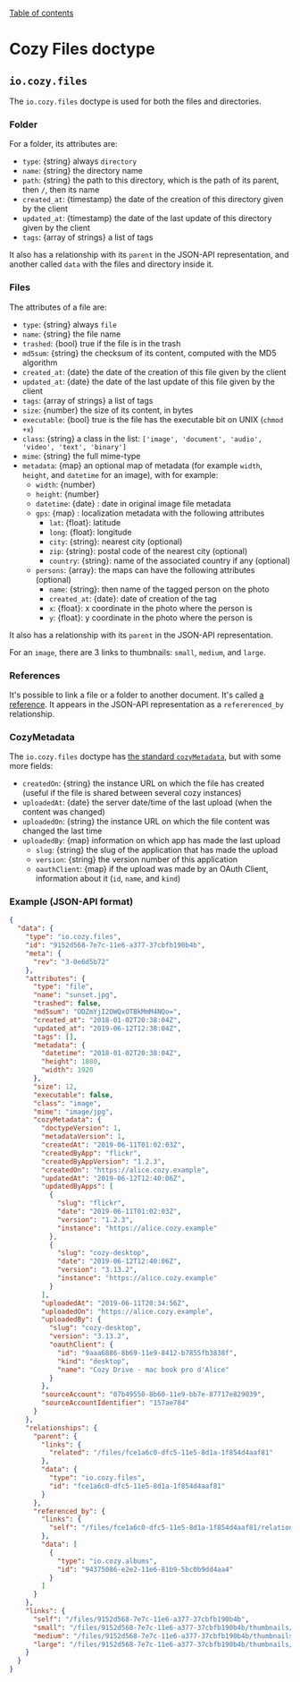 [Table of contents](README.md#table-of-contents)

# Cozy Files doctype

## `io.cozy.files`

The `io.cozy.files` doctype is used for both the files and directories.

### Folder

For a folder, its attributes are:

- `type`: {string} always `directory`
- `name`: {string} the directory name
- `path`: {string} the path to this directory, which is the path of its parent, then `/`, then its name
- `created_at`: {timestamp} the date of the creation of this directory given by the client
- `updated_at`: {timestamp} the date of the last update of this directory given by the client
- `tags`: {array of strings} a list of tags

It also has a relationship with its `parent` in the JSON-API representation, and another called `data` with the files and directory inside it.

### Files

The attributes of a file are:

- `type`: {string} always `file`
- `name`: {string} the file name
- `trashed`: {bool} true if the file is in the trash
- `md5sum`: {string} the checksum of its content, computed with the MD5 algorithm
- `created_at`: {date} the date of the creation of this file given by the client
- `updated_at`: {date} the date of the last update of this file given by the client
- `tags`: {array of strings} a list of tags
- `size`: {number} the size of its content, in bytes
- `executable`: {bool} true is the file has the executable bit on UNIX (`chmod +x`)
- `class`: {string} a class in the list: `['image', 'document', 'audio', 'video', 'text', 'binary']`
- `mime`: {string} the full mime-type
- `metadata`: {map} an optional map of metadata (for example `width`, `height`, and `datetime` for an image), with for example:
  - `width`: {number}
  - `height`: {number}
  - `datetime`: {date} : date in original image file metadata
  - `gps`: {map} : localization metadata with the following attributes
    - `lat`: {float}: latitude
    - `long`: {float}: longitude
    - `city`: {string}: nearest city (optional)
    - `zip`: {string}: postal code of the nearest city (optional)
    - `country`: {string}: name of the associated country if any (optional)
  - `persons`: {array}: the maps can have the following attributes (optional)
    - `name`: {string}: then name of the tagged person on the photo
    - `created_at`: {date}: date of creation of the tag
    - `x`: {float}: x coordinate in the photo where the person is
    - `y`: {float}: y coordinate in the photo where the person is

It also has a relationship with its `parent` in the JSON-API representation.

For an `image`, there are 3 links to thumbnails: `small`, `medium`, and `large`.

### References

It's possible to link a file or a folder to another document.
It's called [a reference](https://docs.cozy.io/en/cozy-stack/references-docs-in-vfs/).
It appears in the JSON-API representation as a `refererenced_by` relationship.

### CozyMetadata

The `io.cozy.files` doctype has [the standard `cozyMetadata`](https://docs.cozy.io/en/cozy-doctypes/docs/README/#document-metadata), but with some more fields:

- `createdOn`: {string} the instance URL on which the file has created (useful if the file is shared between several cozy instances)
- `uploadedAt`: {date} the server date/time of the last upload (when the content was changed)
- `uploadedOn`: {string} the instance URL on which the file content was changed the last time
- `uploadedBy`: {map} information on which app has made the last upload
  - `slug`: {string} the slug of the application that has made the upload
  - `version`: {string} the version number of this application
  - `oauthClient`: {map} if the upload was made by an OAuth Client, information about it (`id`, `name`, and `kind`)

### Example (JSON-API format)

```json
{
  "data": {
    "type": "io.cozy.files",
    "id": "9152d568-7e7c-11e6-a377-37cbfb190b4b",
    "meta": {
      "rev": "3-0e6d5b72"
    },
    "attributes": {
      "type": "file",
      "name": "sunset.jpg",
      "trashed": false,
      "md5sum": "ODZmYjI2OWQxOTBkMmM4NQo=",
      "created_at": "2018-01-02T20:38:04Z",
      "updated_at": "2019-06-12T12:38:04Z",
      "tags": [],
      "metadata": {
        "datetime": "2018-01-02T20:38:04Z",
        "height": 1080,
        "width": 1920
      },
      "size": 12,
      "executable": false,
      "class": "image",
      "mime": "image/jpg",
      "cozyMetadata": {
        "doctypeVersion": 1,
        "metadataVersion": 1,
        "createdAt": "2019-06-11T01:02:03Z",
        "createdByApp": "flickr",
        "createdByAppVersion": "1.2.3",
        "createdOn": "https://alice.cozy.example",
        "updatedAt": "2019-06-12T12:40:06Z",
        "updatedByApps": [
          {
            "slug": "flickr",
            "date": "2019-06-11T01:02:03Z",
            "version": "1.2.3",
            "instance": "https://alice.cozy.example"
          },
          {
            "slug": "cozy-desktop",
            "date": "2019-06-12T12:40:06Z",
            "version": "3.13.2",
            "instance": "https://alice.cozy.example"
          }
        ],
        "uploadedAt": "2019-06-11T20:34:56Z",
        "uploadedOn": "https://alice.cozy.example",
        "uploadedBy": {
          "slug": "cozy-desktop",
          "version": "3.13.2",
          "oauthClient": {
            "id": "9aaa6886-8b69-11e9-8412-b7855fb3838f",
            "kind": "desktop",
            "name": "Cozy Drive - mac book pro d'Alice"
          }
        },
        "sourceAccount": "07b49550-8b60-11e9-bb7e-87717e829039",
        "sourceAccountIdentifier": "157ae784"
      }
    },
    "relationships": {
      "parent": {
        "links": {
          "related": "/files/fce1a6c0-dfc5-11e5-8d1a-1f854d4aaf81"
        },
        "data": {
          "type": "io.cozy.files",
          "id": "fce1a6c0-dfc5-11e5-8d1a-1f854d4aaf81"
        }
      },
      "referenced_by": {
        "links": {
          "self": "/files/fce1a6c0-dfc5-11e5-8d1a-1f854d4aaf81/relationships/references"
        },
        "data": [
          {
            "type": "io.cozy.albums",
            "id": "94375086-e2e2-11e6-81b9-5bc0b9dd4aa4"
          }
        ]
      }
    },
    "links": {
      "self": "/files/9152d568-7e7c-11e6-a377-37cbfb190b4b",
      "small": "/files/9152d568-7e7c-11e6-a377-37cbfb190b4b/thumbnails/0f9cda56674282ac/small",
      "medium": "/files/9152d568-7e7c-11e6-a377-37cbfb190b4b/thumbnails/0f9cda56674282ac/medium",
      "large": "/files/9152d568-7e7c-11e6-a377-37cbfb190b4b/thumbnails/0f9cda56674282ac/large"
    }
  }
}
```

